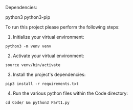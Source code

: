 Dependencies:

python3
python3-pip

To run this project please perform the following steps:

1) Initialize your virtual environment: 

```
python3 -m venv venv
```

2) Activate your virtual environment:

```
source venv/bin/activate
```

3) Install the project's dependencies:

```
pip3 install -r requirements.txt
```

4) Run the various python files within the Code directory:

```
cd Code/ && python3 Part1.py
```

